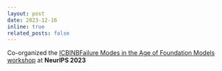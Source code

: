 ```yaml
---
layout: post
date: 2023-12-16
inline: true
related_posts: false
---
```


Co-organized the  [ICBINB](https://icbinb.cc/)[Failure Modes in the Age of Foundation Models workshop](https://sites.google.com/view/icbinb-2023/home) at **NeurIPS 2023**